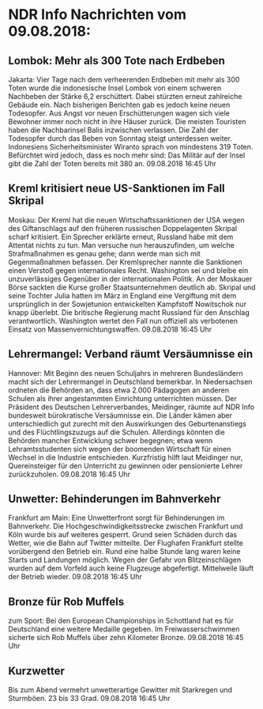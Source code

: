 # NDR Info Nachrichten vom 09.08.2018:


## Lombok: Mehr als 300 Tote nach Erdbeben
Jakarta: Vier Tage nach dem verheerenden Erdbeben mit mehr als 300 Toten wurde die indonesische Insel Lombok von einem schweren Nachbeben der Stärke 6,2 erschüttert. Dabei stürzten erneut zahlreiche Gebäude ein. Nach bisherigen Berichten gab es jedoch keine neuen Todesopfer. Aus Angst vor neuen Erschütterungen wagen sich viele Bewohner immer noch nicht in ihre Häuser zurück. Die meisten Touristen haben die Nachbarinsel Balis inzwischen verlassen. Die Zahl der Todesopfer durch das Beben von Sonntag steigt unterdessen weiter. Indonesiens Sicherheitsminister Wiranto sprach von mindestens 319 Toten. Befürchtet wird jedoch, dass es noch mehr sind: Das Militär auf der Insel gibt die Zahl der Toten bereits mit 380 an. 09.08.2018 16:45 Uhr 

## Kreml kritisiert neue US-Sanktionen im Fall Skripal
Moskau: Der Kreml hat die neuen Wirtschaftssanktionen der USA wegen des Giftanschlags auf den früheren russischen Doppelagenten Skripal scharf kritisiert. Ein Sprecher erklärte erneut, Russland habe mit dem Attentat nichts zu tun. Man versuche nun herauszufinden, um welche Strafmaßnahmen es genau gehe; dann werde man sich mit Gegenmaßnahmen befassen. Der Kremlsprecher nannte die Sanktionen einen Verstoß gegen internationales Recht. Washington sei und bleibe ein unzuverlässiges Gegenüber in der internationalen Politik. An der Moskauer Börse sackten die Kurse großer Staatsunternehmen deutlich ab. Skripal und seine Tochter Julia hatten im März in England eine Vergiftung mit dem ursprünglich in der Sowjetunion entwickelten Kampfstoff Nowitschok nur knapp überlebt. Die britische Regierung macht Russland für den Anschlag verantwortlich. Washington wertet den Fall nun offiziell als verbotenen Einsatz von Massenvernichtungswaffen. 09.08.2018 16:45 Uhr 

## Lehrermangel: Verband räumt Versäumnisse ein
Hannover: Mit Beginn des neuen Schuljahrs in mehreren Bundesländern macht sich der Lehrermangel in Deutschland bemerkbar. In Niedersachsen ordneten die Behörden an, dass etwa 2.000 Pädagogen an anderen Schulen als ihrer angestammten Einrichtung unterrichten müssen. Der Präsident des Deutschen Lehrerverbandes, Meidinger, räumte auf NDR Info bundesweit bürokratische Versäumnisse ein. Die Länder kämen aber unterschiedlich gut zurecht mit den Auswirkungen des Geburtenanstiegs und des Flüchtlingszuzugs auf die Schulen. Allerdings könnten die Behörden mancher Entwicklung schwer begegnen; etwa wenn Lehramtsstudenten sich wegen der boomenden Wirtschaft für einen Wechsel in die Industrie entschieden. Kurzfristig hilft laut Meidinger nur, Quereinsteiger für den Unterricht zu gewinnen oder pensionierte Lehrer zurückzuholen. 09.08.2018 16:45 Uhr 

## Unwetter: Behinderungen im Bahnverkehr
Frankfurt am Main: Eine Unwetterfront sorgt für Behinderungen im Bahnverkehr. Die Hochgeschwindigkeitsstrecke zwischen Frankfurt und Köln wurde bis auf weiteres gesperrt. Grund seien Schäden durch das Wetter, wie die Bahn auf Twitter mitteilte. Der Flughafen Frankfurt stellte vorübergend den Betrieb ein. Rund eine halbe Stunde lang waren keine Starts und Landungen möglich. Wegen der Gefahr von Blitzeinschlägen wurden auf dem Vorfeld auch keine Flugzeuge abgefertigt. Mittelweile läuft der Betrieb wieder. 09.08.2018 16:45 Uhr 

## Bronze für Rob Muffels
zum Sport: Bei den European Championships in Schottland hat es für Deutschland eine weitere Medaille gegeben. Im Freiwasserschwimmen sicherte sich Rob Muffels über zehn Kilometer Bronze. 09.08.2018 16:45 Uhr 

## Kurzwetter
Bis zum Abend vermehrt unwetterartige Gewitter mit Starkregen und Sturmböen. 23 bis 33 Grad. 09.08.2018 16:45 Uhr 
